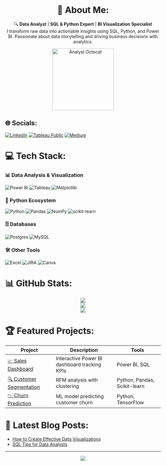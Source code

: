 <div align="center">
  
# 💫 About Me:
🔍 **Data Analyst** | **SQL & Python Expert** | **BI Visualization Specialist**  
I transform raw data into actionable insights using SQL, Python, and Power BI. Passionate about data storytelling and driving business decisions with analytics.

<!-- 3D Cartoon Character Working on Computer -->
<img src="https://github.com/rakib89-ftj/rakib89-ftj/assets/your-github-id/octocat.gif" width="200" height="200" alt="Analyst Octocat">

</div>

## 🌐 Socials:
[![LinkedIn](https://img.shields.io/badge/LinkedIn-%230077B5.svg?logo=linkedin&logoColor=white)](https://linkedin.com/in/MD.Rakibul-Hasan-Rakib) 
[![Tableau Public](https://img.shields.io/badge/Tableau-E97627?logo=tableau&logoColor=white)](your-tableau-link)
[![Medium](https://img.shields.io/badge/Medium-12100E?logo=medium&logoColor=white)](your-medium-link)

# 💻 Tech Stack:
### 📊 Data Analysis & Visualization
![Power Bi](https://img.shields.io/badge/power_bi-F2C811?style=for-the-badge&logo=powerbi&logoColor=black)
![Tableau](https://img.shields.io/badge/Tableau-E97627?style=for-the-badge&logo=tableau&logoColor=white)
![Matplotlib](https://img.shields.io/badge/Matplotlib-%23ffffff.svg?style=for-the-badge&logo=Matplotlib&logoColor=black)

### 🐍 Python Ecosystem
![Python](https://img.shields.io/badge/python-3670A0?style=for-the-badge&logo=python&logoColor=ffdd54)
![Pandas](https://img.shields.io/badge/pandas-%23150458.svg?style=for-the-badge&logo=pandas&logoColor=white)
![NumPy](https://img.shields.io/badge/numpy-%23013243.svg?style=for-the-badge&logo=numpy&logoColor=white)
![scikit-learn](https://img.shields.io/badge/scikit--learn-%23F7931E.svg?style=for-the-badge&logo=scikit-learn&logoColor=white)

### 🗄️ Databases
![Postgres](https://img.shields.io/badge/postgres-%23316192.svg?style=for-the-badge&logo=postgresql&logoColor=white)
![MySQL](https://img.shields.io/badge/mysql-%2300f.svg?style=for-the-badge&logo=mysql&logoColor=white)

### 🛠️ Other Tools
![Excel](https://img.shields.io/badge/Excel-217346?style=for-the-badge&logo=microsoft-excel&logoColor=white)
![JIRA](https://img.shields.io/badge/JIRA-0052CC?style=for-the-badge&logo=jira&logoColor=white)
![Canva](https://img.shields.io/badge/Canva-%2300C4CC.svg?style=for-the-badge&logo=Canva&logoColor=white)

# 📊 GitHub Stats:
<div align="center">
  
![](https://github-readme-stats.vercel.app/api?username=rakib89-ftj&theme=blueberry&hide_border=false&include_all_commits=true&count_private=true)<br/>
![](https://github-readme-streak-stats.herokuapp.com/?user=rakib89-ftj&theme=blueberry&hide_border=false)<br/>
![](https://github-readme-stats.vercel.app/api/top-langs/?username=rakib89-ftj&theme=blueberry&hide_border=false&include_all_commits=true&count_private=true&layout=compact)

</div>

# 🏆 Featured Projects:
| Project | Description | Tools |
|---------|-------------|-------|
| [📈 Sales Dashboard](link) | Interactive Power BI dashboard tracking KPIs | Power BI, SQL |
| [🔍 Customer Segmentation](link) | RFM analysis with clustering | Python, Pandas, Scikit-learn |
| [📉 Churn Prediction](link) | ML model predicting customer churn | Python, TensorFlow |

# 📝 Latest Blog Posts:
<!-- BLOG-POST-LIST:START -->
- [How to Create Effective Data Visualizations](your-blog-link)
- [SQL Tips for Data Analysts](your-blog-link)
<!-- BLOG-POST-LIST:END -->

---
<div align="center">
  
[![](https://visitcount.itsvg.in/api?id=rakib89-ftj&icon=5&color=0)](https://visitcount.itsvg.in)

</div>

<!-- Proudly created with GPRM ( https://gprm.itsvg.in ) -->
